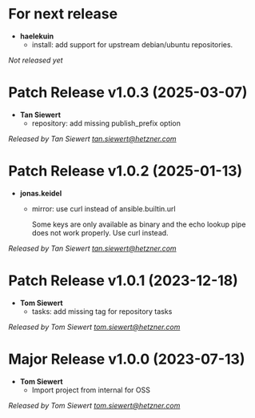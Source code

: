 # For next release
  * **haelekuin**
    * install: add support for upstream debian/ubuntu repositories.

*Not released yet*

# Patch Release v1.0.3 (2025-03-07)
  * **Tan Siewert**
    * repository: add missing publish_prefix option

*Released by Tan Siewert <tan.siewert@hetzner.com>*

# Patch Release v1.0.2 (2025-01-13)
  * **jonas.keidel**
    * mirror: use curl instead of ansible.builtin.url
      
      Some keys are only available as binary and the echo lookup pipe does not
      work properly. Use curl instead.

*Released by Tan Siewert <tan.siewert@hetzner.com>*

# Patch Release v1.0.1 (2023-12-18)
  * **Tom Siewert**
    * tasks: add missing tag for repository tasks

*Released by Tom Siewert <tom.siewert@hetzner.com>*

# Major Release v1.0.0 (2023-07-13)
  * **Tom Siewert**
    * Import project from internal for OSS

*Released by Tom Siewert <tom.siewert@hetzner.com>*
